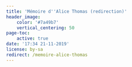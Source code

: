 ```yaml
---
title: 'Mémoire d''Alice Thomas (redirection)'
header_image:
    color: '#7a49b7'
    vertical_centering: 50
page-toc:
    active: true
date: '17:34 21-11-2019'
license: by-sa
redirect: /memoire-alice-thomas
---
```


